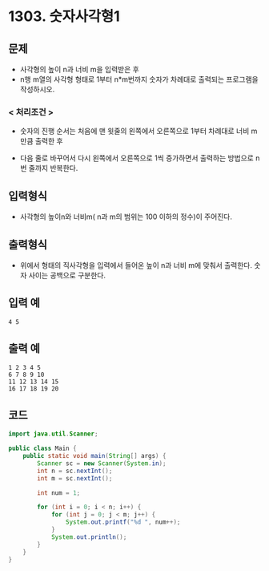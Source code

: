 # 1303. 숫자사각형1

## 문제
* 사각형의 높이 n과 너비 m을 입력받은 후 
* n행 m열의 사각형 형태로 1부터 n*m번까지 숫자가 차례대로 출력되는 프로그램을 작성하시오.

### < 처리조건 > 

* 숫자의 진행 순서는 처음에 맨 윗줄의 왼쪽에서 오른쪽으로 1부터 차례대로 너비 m만큼 출력한 후 

* 다음 줄로 바꾸어서 다시 왼쪽에서 오른쪽으로 1씩 증가하면서 출력하는 방법으로 n번 줄까지 반복한다.

## 입력형식
* 사각형의 높이n와 너비m( n과 m의 범위는 100 이하의 정수)이 주어진다.

## 출력형식
* 위에서 형태의 직사각형을 입력에서 들어온 높이 n과 너비 m에 맞춰서 출력한다. 숫자 사이는 공백으로 구분한다.

## 입력 예
```
4 5
```

## 출력 예
```
1 2 3 4 5 
6 7 8 9 10
11 12 13 14 15 
16 17 18 19 20
```

## 코드
```java
import java.util.Scanner;

public class Main {
    public static void main(String[] args) {
        Scanner sc = new Scanner(System.in);
        int n = sc.nextInt();
        int m = sc.nextInt();

        int num = 1;

        for (int i = 0; i < n; i++) {
            for (int j = 0; j < m; j++) {
                System.out.printf("%d ", num++);
            }
            System.out.println();
        }
    }
}
```
